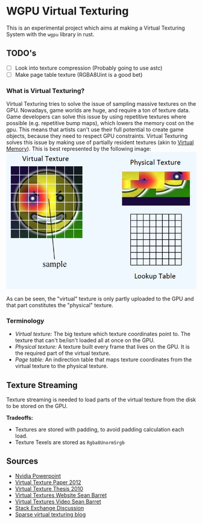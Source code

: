 # WGPU Virtual Texturing

This is an experimental project which aims at making a Virtual Texturing System with the `wgpu` library in rust.

## TODO's
- [ ] Look into texture compression (Probably going to use astc)
- [ ] Make page table texture (RGBA8Uint is a good bet)

### **What is Virtual Texturing?**

Virtual Texturing tries to solve the issue of sampling massive textures on the GPU. Nowadays, game worlds are huge, and require
a ton of texture data. Game developers can solve this issue by using repetitive textures where possible (e.g. repetitive bump maps),
which lowers the memory cost on the gpu. This means that artists can't use their full potential to create game objects, because they need
to respect GPU constraints. Virtual Texturing solves this issue by making use of partially resident textures
(akin to [Virtual Memory](https://en.wikipedia.org/wiki/Virtual_memory)). This is best represented by the following image:
![Virtual Texturing Basic Idea](./assets/virtual_texturing_base.jpg "Virtual Texturing Idea")

As can be seen, the "virtual" texture is only partly uploaded to the GPU and that part constitutes the "physical" texture.

### Terminology

- *Virtual texture:* The big texture which texture coordinates point to. The texture that can't be/isn't loaded all at once on the GPU.
- *Physical texture:* A texture built every frame that lives on the GPU. It is the required part of the virtual texture.
- *Page table:* An indirection table that maps texture coordinates from the virtual texture to the physical texture.

## Texture Streaming

Texture streaming is needed to load parts of the virtual texture from the disk to be stored on the GPU.

**Tradeoffs:**
- Textures are stored with padding, to avoid padding calculation each load.
- Texture Texels are stored as `Rgba8UnormSrgb`


## Sources
- [Nvidia Powerpoint](https://www.nvidia.com/content/GTC-2010/pdfs/2152_GTC2010.pdf)
- [Virtual Texture Paper 2012](https://www.mrelusive.com/publications/papers/Software-Virtual-Textures.pdf)
- [Virtual Texture Thesis 2010](https://www.cg.tuwien.ac.at/research/publications/2010/Mayer-2010-VT/Mayer-2010-VT-Thesis.pdf)
- [Virtual Textures Website Sean Barret](https://silverspaceship.com/src/svt/)
- [Virtual Textures Video Sean Barret](https://www.youtube.com/watch?v=MejJL87yNgI)
- [Stack Exchange Discussion](https://computergraphics.stackexchange.com/questions/1768/how-can-virtual-texturing-actually-be-efficient)
- [Sparse virtual texturing blog](http://holger.dammertz.org/stuff/notes_VirtualTexturing.html)
